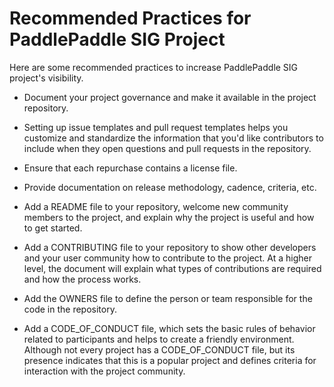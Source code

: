 # Recommended Practices for PaddlePaddle SIG Project

Here are some recommended practices to increase PaddlePaddle SIG project's visibility.

* Document your project governance and make it available in the project repository.

* Setting up issue templates and pull request templates helps you customize and standardize the information that you'd like contributors to include when they open questions and pull requests in the repository.

* Ensure that each repurchase contains a license file.

* Provide documentation on release methodology, cadence, criteria, etc.

* Add a README file to your repository, welcome new community members to the project, and explain why the project is useful and how to get started.

* Add a CONTRIBUTING file to your repository to show other developers and your user community how to contribute to the project. At a higher level, the document will explain what types of contributions are required and how the process works.

* Add the OWNERS file to define the person or team responsible for the code in the repository.

* Add a CODE_OF_CONDUCT file, which sets the basic rules of behavior related to participants and helps to create a friendly environment. Although not every project has a CODE_OF_CONDUCT file, but its presence indicates that this is a popular project and defines criteria for interaction with the project community.



